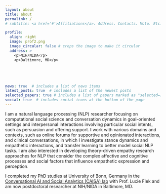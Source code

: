 ```yaml
---
layout: about
title: about
permalink: /
# subtitle: <a href='#'>Affiliations</a>. Address. Contacts. Moto. Etc.

profile:
  align: right
  image: prof2.png
  image_circular: false # crops the image to make it circular
  address: >
    <p>NIH/NIDA</p>
    <p>Baltimore, MD</p>





news: true  # includes a list of news items
latest_posts: true  # includes a list of the newest posts
selected_papers: true # includes a list of papers marked as "selected={true}"
social: true  # includes social icons at the bottom of the page
---
```



I am a natural language processing (NLP) researcher focusing on computational social science and conversation dynamics in goal-oriented settings and interpersonal interactions involving particular social intents, such as persuasion and offering support. I work with various domains and contexts, such as online forums for supportive and opinionated interactions, and clinical conversations, in which I investigate stance dynamics and empathetic interactions, and transfer learning to better model social NLP tasks. I am also interested in developing theory-driven empathy research approaches for NLP that consider the complex affective and cognitive processes and social factors that influence empathetic expression and perception. 


I completed my PhD studies at University of Bonn, Germany in the [Conversational AI and Social Analytics (CAISA) lab](https://caisa-lab.github.io/) with Prof. Lucie Flek and am now postdoctoral researcher at NIH/NIDA in Baltimore, MD. 




